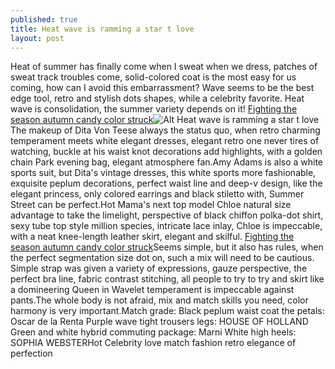 ```yaml
---
published: true
title: Heat wave is ramming a star t love
layout: post
---
```

Heat of summer has finally come when I sweat when we dress, patches of sweat track troubles come, solid-colored coat is the most easy for us coming, how can I avoid this embarrassment? Wave seems to be the best edge tool, retro and stylish dots shapes, while a celebrity favorite. Heat wave is consolidation, the summer variety depends on it! [Fighting the season autumn candy color struck](http://otterbox2.github.io/2016/03/18/fighting-the-season-autumn-candy-color-struck.html)![Alt Heat wave is ramming a star t love](https://c2.staticflickr.com/8/7792/27596958121_b3394c1a9c_b.jpg)The makeup of Dita Von Teese always the status quo, when retro charming temperament meets white elegant dresses, elegant retro one never tires of watching, buckle at his waist knot decorations add highlights, with a golden chain Park evening bag, elegant atmosphere fan.Amy Adams is also a white sports suit, but Dita\'s vintage dresses, this white sports more fashionable, exquisite peplum decorations, perfect waist line and deep-v design, like the elegant princess, only colored earrings and black stiletto with, Summer Street can be perfect.Hot Mama\'s next top model Chloe natural size advantage to take the limelight, perspective of black chiffon polka-dot shirt, sexy tube top style million species, intricate lace inlay, Chloe is impeccable, with a neat knee-length leather skirt, elegant and skilful. [Fighting the season autumn candy color struck](http://otterbox2.github.io/2016/03/18/fighting-the-season-autumn-candy-color-struck.html)Seems simple, but it also has rules, when the perfect segmentation size dot on, such a mix will need to be cautious. Simple strap was given a variety of expressions, gauze perspective, the perfect bra line, fabric contrast stitching, all people to try to try and skirt like a domineering Queen in Wavelet temperament is impeccable against pants.The whole body is not afraid, mix and match skills you need, color harmony is very important.Match grade: Black peplum waist coat the petals: Oscar de la Renta Purple wave tight trousers legs: HOUSE OF HOLLAND Green and white hybrid commuting package: Marni White high heels: SOPHIA WEBSTERHot Celebrity love match fashion retro elegance of perfection